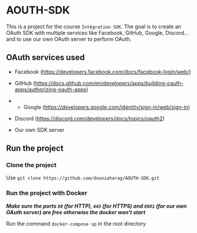 # AOUTH-SDK

This is a project for the course `Intégration SDK`. The goal is to create an OAuth SDK with multiple services like Facebook, GitHub, Google, Discord... and to use our own OAuth server to perform OAuth.

## OAuth services used

- Facebook (https://developers.facebook.com/docs/facebook-login/web/)
- GitHub (https://docs.github.com/en/developers/apps/building-oauth-apps/authorizing-oauth-apps)
- - Google (https://developers.google.com/identity/sign-in/web/sign-in)
- Discord (https://discord.com/developers/docs/topics/oauth2)

- Our own SDK server

## Run the project

### Clone the project

Use `git clone https://github.com/douniaharag/AOUTH-SDK.git`

### Run the project with Docker

**_Make sure the ports `80` (for HTTP), `443` (for HTTPS) and `8081` (for our own OAuth server) are free otherwise the docker won't start_**

Run the command `docker-compose up` in the root directory
